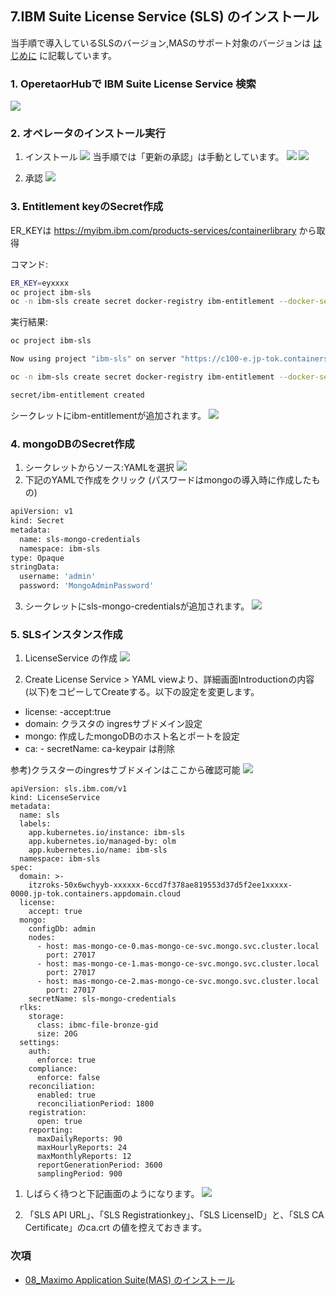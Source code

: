 ## 7.IBM Suite License Service (SLS) のインストール
当手順で導入しているSLSのバージョン,MASのサポート対象のバージョンは [はじめに](../README.md#はじめに) に記載しています。

### 1. OperetaorHubで IBM Suite License Service 検索
![](IBMSuiteLicenseService.png)
### 2. オペレータのインストール実行
1. インストール
  ![](インストール1.png)
   当手順では「更新の承認」は手動としています。
  ![](インストール2.png)
  ![](インストール3.png)

1. 承認
  ![](インストール4.png)

### 3. Entitlement keyのSecret作成
ER_KEYは https://myibm.ibm.com/products-services/containerlibrary から取得

コマンド:
```bash
ER_KEY=eyxxxx
oc project ibm-sls
oc -n ibm-sls create secret docker-registry ibm-entitlement --docker-server=cp.icr.io --docker-username=cp --docker-password=$ER_KEY
```

実行結果:
```bash
oc project ibm-sls

Now using project "ibm-sls" on server "https://c100-e.jp-tok.containers.cloud.ibm.com:31343".

oc -n ibm-sls create secret docker-registry ibm-entitlement --docker-server=cp.icr.io --docker-username=cp --docker-password=$ER_KEY

secret/ibm-entitlement created
```

シークレットにibm-entitlementが追加されます。
![](ibm-entitlement.png)

### 4. mongoDBのSecret作成
1. シークレットからソース:YAMLを選択
![](YAMLを選択.png)
2. 下記のYAMLで作成をクリック (パスワードはmongoの導入時に作成したもの)
```bash
apiVersion: v1
kind: Secret
metadata:
  name: sls-mongo-credentials
  namespace: ibm-sls
type: Opaque
stringData:
  username: 'admin'
  password: 'MongoAdminPassword'
```
3. シークレットにsls-mongo-credentialsが追加されます。
![](sls-mongo-credentials.png)
### 5. SLSインスタンス作成
1. LicenseService の作成
![](LicenseService.png)

2. Create License Service > YAML viewより、詳細画面Introductionの内容(以下)をコピーしてCreateする。以下の設定を変更します。			
* license: -accept:true
* domain: クラスタの ingresサブドメイン設定
* mongo: 作成したmongoDBのホスト名とポートを設定
* ca: - secretName: ca-keypair は削除

参考)クラスターのingresサブドメインはここから確認可能
  ![](2022-04-10-12-09-09.png)

```
apiVersion: sls.ibm.com/v1
kind: LicenseService
metadata:
  name: sls
  labels:
    app.kubernetes.io/instance: ibm-sls
    app.kubernetes.io/managed-by: olm
    app.kubernetes.io/name: ibm-sls
  namespace: ibm-sls
spec:
  domain: >-
    itzroks-50x6wchyyb-xxxxxx-6ccd7f378ae819553d37d5f2ee1xxxxx-0000.jp-tok.containers.appdomain.cloud
  license:
    accept: true
  mongo:
    configDb: admin
    nodes:
      - host: mas-mongo-ce-0.mas-mongo-ce-svc.mongo.svc.cluster.local
        port: 27017
      - host: mas-mongo-ce-1.mas-mongo-ce-svc.mongo.svc.cluster.local
        port: 27017
      - host: mas-mongo-ce-2.mas-mongo-ce-svc.mongo.svc.cluster.local
        port: 27017
    secretName: sls-mongo-credentials
  rlks:
    storage:
      class: ibmc-file-bronze-gid
      size: 20G
  settings:
    auth:
      enforce: true
    compliance:
      enforce: false
    reconciliation:
      enabled: true
      reconciliationPeriod: 1800
    registration:
      open: true
    reporting:
      maxDailyReports: 90
      maxHourlyReports: 24
      maxMonthlyReports: 12
      reportGenerationPeriod: 3600
      samplingPeriod: 900
```
1. しばらく待つと下記画面のようになります。
![](完了画面.png)

4. 「SLS API URL」、「SLS Registrationkey」、「SLS LicenseID」と、「SLS CA Certificate」のca.crt の値を控えておきます。

### 次項
- [08_Maximo Application Suite(MAS) のインストール](../08_mas_core/index.md)

